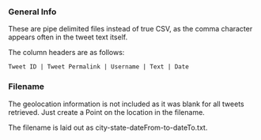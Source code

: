 ### General Info
These are pipe delimited files instead of true CSV, as the comma character appears often in the tweet text itself.

The column headers are as follows:

`Tweet ID | Tweet Permalink | Username | Text | Date`

### Filename
The geolocation information is not included as it was blank for all tweets retrieved. Just create a Point on the location in the filename.

The filename is laid out as city-state-dateFrom-to-dateTo.txt.

